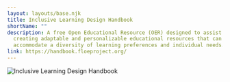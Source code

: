 ```yaml
---
layout: layouts/base.njk
title: Inclusive Learning Design Handbook
shortName: ""
description: A free Open Educational Resource (OER) designed to assist in
  creating adaptable and personalizable educational resources that can
  accommodate a diversity of learning preferences and individual needs.
link: https://handbook.floeproject.org/
---
```



![Inclusive Learning Design Handbook](/media/ildh-logo.gif)

[](https://handbook.floeproject.org/)